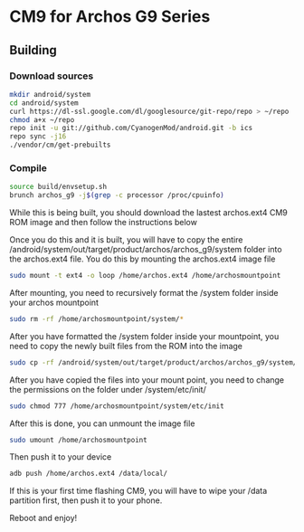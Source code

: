 # CM9 for Archos G9 Series

## Building 

### Download sources

```bash
mkdir android/system
cd android/system
curl https://dl-ssl.google.com/dl/googlesource/git-repo/repo > ~/repo
chmod a+x ~/repo
repo init -u git://github.com/CyanogenMod/android.git -b ics
repo sync -j16
./vendor/cm/get-prebuilts
```

### Compile

```bash
source build/envsetup.sh
brunch archos_g9 -j$(grep -c processor /proc/cpuinfo)
```

While this is being built, you should download the lastest archos.ext4 CM9 ROM image and then follow the instructions below

Once you do this and it is built, you will have to copy the entire /android/system/out/target/product/archos/archos_g9/system folder
into the archos.ext4 file. 
You do this by mounting the archos.ext4 image file

```bash
sudo mount -t ext4 -o loop /home/archos.ext4 /home/archosmountpoint
```

After mounting, you need to recursively format the /system folder inside your archos mountpoint
```bash
sudo rm -rf /home/archosmountpoint/system/*
```

After you have formatted the /system folder inside your mountpoint, you need to copy the newly built files from the ROM into the image
```bash
sudo cp -rf /android/system/out/target/product/archos/archos_g9/system/* /home/archosmountpoint/system/
```

After you have copied the files into your mount point, you need to change the permissions on the folder under /system/etc/init/
```bash
sudo chmod 777 /home/archosmountpoint/system/etc/init
```

After this is done, you can unmount the image file
```bash
sudo umount /home/archosmountpoint
```

Then push it to your device
```bash
adb push /home/archos.ext4 /data/local/
```

If this is your first time flashing CM9, you will have to wipe your /data partition first, then push it to your phone.

Reboot and enjoy!
